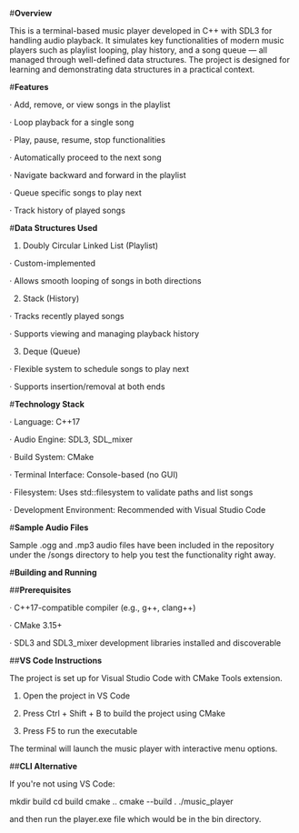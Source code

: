 #**Overview**

This is a terminal-based music player developed in C++ with SDL3 for handling audio playback. It simulates key functionalities of modern music players such as playlist looping, play history, and a song queue — all managed through well-defined data structures. The project is designed for learning and demonstrating data structures in a practical context.

#**Features**

· Add, remove, or view songs in the playlist

· Loop playback for a single song

· Play, pause, resume, stop functionalities

· Automatically proceed to the next song

· Navigate backward and forward in the playlist

· Queue specific songs to play next

· Track history of played songs

#**Data Structures Used**

1. Doubly Circular Linked List (Playlist)

· Custom-implemented

· Allows smooth looping of songs in both directions

2. Stack (History)

· Tracks recently played songs

· Supports viewing and managing playback history

3. Deque (Queue)

· Flexible system to schedule songs to play next

· Supports insertion/removal at both ends

#**Technology Stack**

· Language: C++17

· Audio Engine: SDL3, SDL_mixer

· Build System: CMake

· Terminal Interface: Console-based (no GUI)

· Filesystem: Uses std::filesystem to validate paths and list songs

· Development Environment: Recommended with Visual Studio Code

#**Sample Audio Files**

Sample .ogg and .mp3 audio files have been included in the repository under the /songs directory to help you test the functionality right away.

#**Building and Running**

##**Prerequisites**

· C++17-compatible compiler (e.g., g++, clang++)

· CMake 3.15+

· SDL3 and SDL3_mixer development libraries installed and discoverable

##**VS Code Instructions**

The project is set up for Visual Studio Code with CMake Tools extension.

1. Open the project in VS Code

2. Press Ctrl + Shift + B to build the project using CMake

3. Press F5 to run the executable

The terminal will launch the music player with interactive menu options.

##**CLI Alternative**

If you're not using VS Code:

mkdir build
cd build
cmake ..
cmake --build .
./music_player

and then run the player.exe file which would be in the bin directory.
